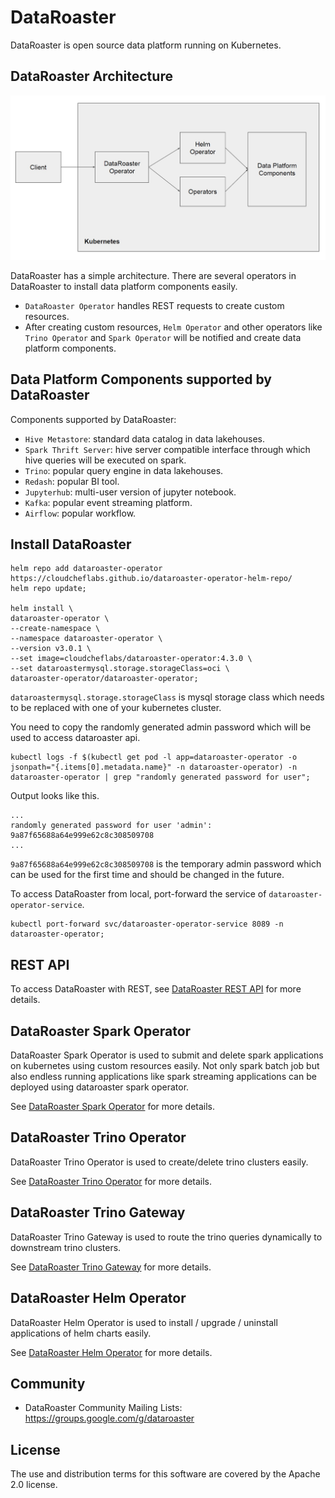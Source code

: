 # DataRoaster
DataRoaster is open source data platform running on Kubernetes.

## DataRoaster Architecture

![DataRoaster Architecture](https://github.com/cloudcheflabs/dataroaster/blob/master/operators/dataroaster/dataroaster-operator/docs/images/dataroaster-architecture.jpg)

DataRoaster has a simple architecture. There are several operators in DataRoaster to install data platform components easily.
* `DataRoaster Operator` handles REST requests to create custom resources.
* After creating custom resources, `Helm Operator` and other operators like `Trino Operator` and `Spark Operator` will be notified and create data platform components.

## Data Platform Components supported by DataRoaster

Components supported by DataRoaster:
* `Hive Metastore`: standard data catalog in data lakehouses.
* `Spark Thrift Server`: hive server compatible interface through which hive queries will be executed on spark.
* `Trino`: popular query engine in data lakehouses.
* `Redash`: popular BI tool.
* `Jupyterhub`: multi-user version of jupyter notebook.
* `Kafka`: popular event streaming platform.
* `Airflow`: popular workflow.


## Install DataRoaster

```
helm repo add dataroaster-operator https://cloudcheflabs.github.io/dataroaster-operator-helm-repo/
helm repo update;

helm install \
dataroaster-operator \
--create-namespace \
--namespace dataroaster-operator \
--version v3.0.1 \
--set image=cloudcheflabs/dataroaster-operator:4.3.0 \
--set dataroastermysql.storage.storageClass=oci \
dataroaster-operator/dataroaster-operator;
```
`dataroastermysql.storage.storageClass` is mysql storage class which needs to be replaced with one of your kubernetes cluster.


You need to copy the randomly generated admin password which will be used to access dataroaster api.

```
kubectl logs -f $(kubectl get pod -l app=dataroaster-operator -o jsonpath="{.items[0].metadata.name}" -n dataroaster-operator) -n dataroaster-operator | grep "randomly generated password for user";
```

Output looks like this.
```
...
randomly generated password for user 'admin': 9a87f65688a64e999e62c8c308509708
...
```
`9a87f65688a64e999e62c8c308509708` is the temporary admin password which can be used for the first time and should be changed in the future.


To access DataRoaster from local, port-forward the service of `dataroaster-operator-service`.

```
kubectl port-forward svc/dataroaster-operator-service 8089 -n dataroaster-operator;
```

## REST API
To access DataRoaster with REST, see [DataRoaster REST API](https://github.com/cloudcheflabs/dataroaster/tree/master/operators/dataroaster) for more details.



## DataRoaster Spark Operator
DataRoaster Spark Operator is used to submit and delete spark applications on kubernetes using custom resources easily. Not only spark batch job but also endless running applications like spark streaming applications can be deployed using dataroaster spark operator.

See [DataRoaster Spark Operator](https://github.com/cloudcheflabs/dataroaster/tree/master/operators/spark) for more details.


## DataRoaster Trino Operator
DataRoaster Trino Operator is used to create/delete trino clusters easily.

See [DataRoaster Trino Operator](https://github.com/cloudcheflabs/dataroaster/tree/master/operators/trino) for more details.

## DataRoaster Trino Gateway
DataRoaster Trino Gateway is used to route the trino queries dynamically to downstream trino clusters.

See [DataRoaster Trino Gateway](https://github.com/cloudcheflabs/dataroaster/tree/master/trino-ecosystem/trino-gateway) for more details.


## DataRoaster Helm Operator
DataRoaster Helm Operator is used to install / upgrade / uninstall applications of helm charts easily.

See [DataRoaster Helm Operator](https://github.com/cloudcheflabs/dataroaster/tree/master/operators/helm) for more details.


## Community

* DataRoaster Community Mailing Lists: https://groups.google.com/g/dataroaster



## License
The use and distribution terms for this software are covered by the Apache 2.0 license.
